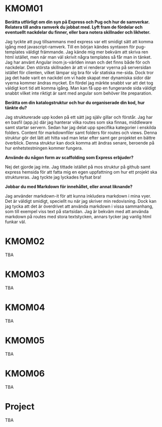 # KMOM01
**Berätta utförligt om din syn på Express och Pug och hur de samverkar. Relatera till andra ramverk du jobbat med. Lyft fram de fördelar och eventuellt nackdelar du finner, eller bara notera skillnader och likheter.**

Jag tyckte att pug tillsammans med express var ett smidigt sätt att komma igång med javascript-ramverk. Till en början kändes syntaxen för pug-templates väldigt främmande. Jag kände mig mer bekväm att skriva ren html istället, men när man väl skrivit några templates så får man in tänket. Jag har använt Angular inom js-världen innan och det finns både för och nackdelar. Den största skillnaden är att vi renderar vyerna på serversidan istället för clienten, vilket lämpar sig bra för vår statiska me-sida. Dock tror jag det hade varit en nackdel om vi hade skapat mer dynamiska sidor där vyerna kommer ändras mycket. En fördel jag märkte snabbt var att det tog väldigt kort tid att komma igång. Man kan få upp en fungerande sida väldigt snabbt vilket inte riktigt är sant med angular som behöver lite preparation.

**Berätta om din katalogstruktur och hur du organiserade din kod, hur tänkte du?**

Jag strukturerade upp koden på ett sätt jag själv gillar och förstår. Jag har en basfil (app.js) där jag hanterar vilka routes som ska finnas, middleware samt startar servern. Sedan har jag delat upp specifika kategorier i enskilda folders. Content för markdownfiler samt folders för routes och views. Denna struktur gör det lätt att hitta vad man letar efter samt ger projektet en bättre överblick. Denna struktur kan dock komma att ändras senare, beroende på hur enhetstestningen kommer fungera.

**Använde du någon form av scaffolding som Express erbjuder?**

Nej det gjorde jag inte. Jag tittade istället på mos struktur på github samt express hemsida för att fatta mig en egen uppfattning om hur ett projekt ska struktureras. Jag tyckte jag lyckades hyfsat bra!

**Jobbar du med Markdown för innehållet, eller annat liknande?**

Jag använder markdown-it för att kunna inkludera markdown i mina vyer. Det är väldigt smidigt, speciellt nu när jag skriver min redovisning. Dock kan jag tycka att det är överdrivet att använda markdown i vissa sammanhang, som till exempel viss text på startsidan. Jag är bekväm med att använda markdown på routes med stora textstycken, annars tycker jag vanlig html funkar väl.

# KMOM02
TBA
# KMOM03
TBA
# KMOM04
TBA
# KMOM05
TBA
# KMOM06
TBA
# Project
TBA
